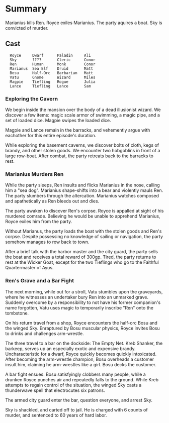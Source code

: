 # Summary
Marianius kills Ren. Royce exiles Marianius. The party aquires a boat. Sky is
convicted of murder.

## Cast
```
  Royce     Dwarf      Paladin     Ali
  Sky       ????       Cleric      Conor
  Ren       Human      Monk        Conor   
  Marianus  Sea Elf    Druid       Matt
  Bosu      Half-Orc   Barbarian   Matt
  Vatu      Gnome      Wizard      Miles 
  Magpie    Tiefling   Rogue       Julia
  Lance     Tiefling   Lance       Sam
```


### Exploring the Cavern
We begin inside the mansion over the body of a dead illusionist wizard. We
discover a few items: magic scale armor of swimming, a magic pipe, and a set of
loaded dice. Magpie swipes the loaded dice.

Magpie and Lance remain in the barracks, and vehemently argue with eachother
for this entire episode's duration.

While exploring the basement caverns, we discover bolts of cloth, kegs of brandy,
and other stolen goods. We encounter two hobgoblins in front of a large
row-boat. After combat, the party retreats back to the barracks to rest.

### Marianius Murders Ren
While the party sleeps, Ren insults and flicks Marianius in the nose, calling
him a "sea dog". Marianius shape-shifts into a bear and violently mauls Ren.
The party slumbers through the altercation. Marianius watches composed and
apathetically as Ren bleeds out and dies.

The party awaken to discover Ren's corpse. Royce is appalled at sight of his
murdered comrade. Believing he would be unable to apprehend Marianius, Royce
exiles him from the party.

Without Marianus, the party loads the boat with the stolen goods and Ren's
corpse. Despite possessing no knowledge of sailing or navigation, the party
somehow manages to row back to town.

After a brief talk with the harbor master and the city guard, the party
sells the boat and receives a total reward of 300gp. Tired, the party returns to
rest at the Wicker Goat, except for the two Tieflings who go to the Faithful
Quartermaster of Ayus.

### Ren's Grave and a Bar Fight
The next morning, while out for a stroll, Vatu stumbles upon the graveyards,
where he witnesses an undertaker bury Ren into an unmarked grave. Suddenly
overcome by a responsibility to not have his former companion's name forgotten,
Vatu uses magic to temporarily inscribe "Ren" onto the tombstone.

On his return travel from a shop, Royce encounters the half-orc Bosu and the
winged Sky. Enraptured by Bosu muscular physics, Royce invites Bosu to
drinks and challenges arm-wrestle.

The three travel to a bar on the dockside: The Empty Net. Kreb Shanker,
the barkeep, serves up an especially exotic and expensive brandy.
Uncharacteristic for a dwarf, Royce quickly becomes quickly intoxicated. After
becoming the arm-wrestle champion, Bosu overheads a customer insult him,
claiming he arm-wrestles like a girl. Bosu decks the customer.

A bar fight ensues. Bosu satisfyingly clobbers many people, while a drunken
Royce punches air and repeatedly falls to the ground. While Kreb attempts to
regain control of the situation, the winged Sky casts a thunderwave spell that 
electrocutes six patrons.

The armed city guard enter the bar, question everyone, and arrest Sky.

Sky is shackled, and carted off to jail. He is charged with 6 counts of murder,
and sentenced to 60 years of hard labor.
